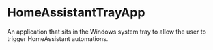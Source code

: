 # HomeAssistantTrayApp
 An application that sits in the Windows system tray to allow the user to trigger HomeAssistant automations.

